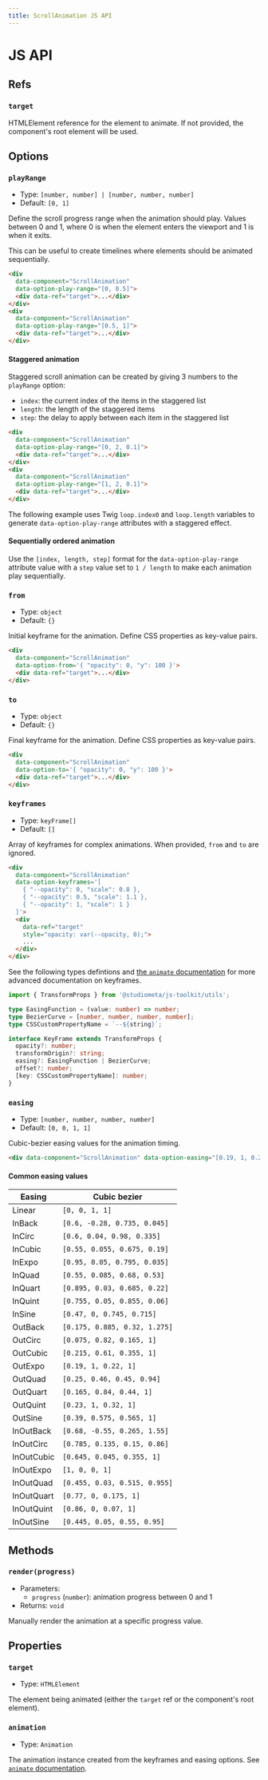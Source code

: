```yaml
---
title: ScrollAnimation JS API
---
```


# JS API

## Refs

### `target`

HTMLElement reference for the element to animate. If not provided, the component's root element will be used.

## Options

### `playRange`

- Type: `[number, number] | [number, number, number]`
- Default: `[0, 1]`

Define the scroll progress range when the animation should play. Values between 0 and 1, where 0 is when the element enters the viewport and 1 is when it exits.

This can be useful to create timelines where elements should be animated sequentially.

```html {3,8}
<div
  data-component="ScrollAnimation"
  data-option-play-range="[0, 0.5]">
  <div data-ref="target">...</div>
</div>
<div
  data-component="ScrollAnimation"
  data-option-play-range="[0.5, 1]">
  <div data-ref="target">...</div>
</div>
```

#### Staggered animation

Staggered scroll animation can be created by giving 3 numbers to the `playRange` option:

- `index`: the current index of the items in the staggered list
- `length`: the length of the staggered items
- `step`: the delay to apply between each item in the staggered list

```html {3,8}
<div
  data-component="ScrollAnimation"
  data-option-play-range="[0, 2, 0.1]">
  <div data-ref="target">...</div>
</div>
<div
  data-component="ScrollAnimation"
  data-option-play-range="[1, 2, 0.1]">
  <div data-ref="target">...</div>
</div>
```

The following example uses Twig `loop.index0` and `loop.length` variables to generate `data-option-play-range` attributes with a staggered effect.

<PreviewPlayground
  :html="() => import('./stories/staggered/app.twig')"
  :script="() => import('./stories/staggered/app.js?raw')"
  />

#### Sequentially ordered animation

Use the `[index, length, step]` format for the `data-option-play-range` attribute value with a `step` value set to `1 / length` to make each animation play sequentially.

<PreviewPlayground
  :html="() => import('./stories/sequence/app.twig')"
  :script="() => import('./stories/sequence/app.js?raw')"
  />

### `from`

- Type: `object`
- Default: `{}`

Initial keyframe for the animation. Define CSS properties as key-value pairs.

```html {3}
<div
  data-component="ScrollAnimation"
  data-option-from='{ "opacity": 0, "y": 100 }'>
  <div data-ref="target">...</div>
</div>
```

### `to`

- Type: `object`
- Default: `{}`

Final keyframe for the animation. Define CSS properties as key-value pairs.

```html {3}
<div
  data-component="ScrollAnimation"
  data-option-to='{ "opacity": 0, "y": 100 }'>
  <div data-ref="target">...</div>
</div>
```

### `keyframes`

- Type: `keyFrame[]`
- Default: `[]`

Array of keyframes for complex animations. When provided, `from` and `to` are ignored.

```html
<div
  data-component="ScrollAnimation"
  data-option-keyframes='[
    { "--opacity": 0, "scale": 0.8 },
    { "--opacity": 0.5, "scale": 1.1 },
    { "--opacity": 1, "scale": 1 }
  ]'>
  <div
    data-ref="target"
    style="opacity: var(--opacity, 0);">
    ...
  </div>
</div>
```

See the following types defintions and [the `animate` documentation](https://js-toolkit.studiometa.dev/utils/css/animate.html) for more advanced documentation on keyframes.

```ts twoslash
import { TransformProps } from '@studiometa/js-toolkit/utils';

type EasingFunction = (value: number) => number;
type BezierCurve = [number, number, number, number];
type CSSCustomPropertyName = `--${string}`;

interface KeyFrame extends TransformProps {
  opacity?: number;
  transformOrigin?: string;
  easing?: EasingFunction | BezierCurve;
  offset?: number;
  [key: CSSCustomPropertyName]: number;
}
```

### `easing`

- Type: `[number, number, number, number]`
- Default: `[0, 0, 1, 1]`

Cubic-bezier easing values for the animation timing.

```html
<div data-component="ScrollAnimation" data-option-easing="[0.19, 1, 0.22, 1]">...</div>
```

#### Common easing values

| Easing     | Cubic bezier                  |
| ---------- | ----------------------------- |
| Linear     | `[0, 0, 1, 1]`                |
| InBack     | `[0.6, -0.28, 0.735, 0.045]`  |
| InCirc     | `[0.6, 0.04, 0.98, 0.335]`    |
| InCubic    | `[0.55, 0.055, 0.675, 0.19]`  |
| InExpo     | `[0.95, 0.05, 0.795, 0.035]`  |
| InQuad     | `[0.55, 0.085, 0.68, 0.53]`   |
| InQuart    | `[0.895, 0.03, 0.685, 0.22]`  |
| InQuint    | `[0.755, 0.05, 0.855, 0.06]`  |
| InSine     | `[0.47, 0, 0.745, 0.715]`     |
| OutBack    | `[0.175, 0.885, 0.32, 1.275]` |
| OutCirc    | `[0.075, 0.82, 0.165, 1]`     |
| OutCubic   | `[0.215, 0.61, 0.355, 1]`     |
| OutExpo    | `[0.19, 1, 0.22, 1]`          |
| OutQuad    | `[0.25, 0.46, 0.45, 0.94]`    |
| OutQuart   | `[0.165, 0.84, 0.44, 1]`      |
| OutQuint   | `[0.23, 1, 0.32, 1]`          |
| OutSine    | `[0.39, 0.575, 0.565, 1]`     |
| InOutBack  | `[0.68, -0.55, 0.265, 1.55]`  |
| InOutCirc  | `[0.785, 0.135, 0.15, 0.86]`  |
| InOutCubic | `[0.645, 0.045, 0.355, 1]`    |
| InOutExpo  | `[1, 0, 0, 1]`                |
| InOutQuad  | `[0.455, 0.03, 0.515, 0.955]` |
| InOutQuart | `[0.77, 0, 0.175, 1]`         |
| InOutQuint | `[0.86, 0, 0.07, 1]`          |
| InOutSine  | `[0.445, 0.05, 0.55, 0.95]`   |

## Methods

### `render(progress)`

- Parameters:
  - `progress` (`number`): animation progress between 0 and 1
- Returns: `void`

Manually render the animation at a specific progress value.

## Properties

### `target`

- Type: `HTMLElement`

The element being animated (either the `target` ref or the component's root element).

### `animation`

- Type: `Animation`

The animation instance created from the keyframes and easing options. See [`animate` documentation](https://js-toolkit.studiometa.dev/utils/css/animate.html).

